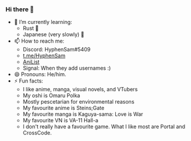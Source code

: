 ### Hi there 👋

<!--
**HyphenSam/HyphenSam** is a ✨ _special_ ✨ repository because its `README.md` (this file) appears on your GitHub profile.

Here are some ideas to get you started:

- 🔭 I’m currently working on ...
- 🌱 I’m currently learning ...
- 👯 I’m looking to collaborate on ...
- 🤔 I’m looking for help with ...
- 💬 Ask me about ...
- 📫 How to reach me: ...
- 😄 Pronouns: ...
- ⚡ Fun fact: ...
-->
- 🌱 I’m currently learning: 
  - Rust 🦀
  - Japanese (very slowly) 🍙
- 📫 How to reach me:
  - Discord: HyphenSam#5409
  - [t.me/HyphenSam](https://t.me/HyphenSam)
  - [AniList](anilist.co/user/HyphenSam/)
  - Signal: When they add usernames :)
- 😄 Pronouns: He/him.
- ⚡ Fun facts:
  - I like anime, manga, visual novels, and VTubers
  - My oshi is Omaru Polka
  - Mostly pescetarian for environmental reasons
  - My favourite anime is Steins;Gate
  - My favourite manga is Kaguya-sama: Love is War
  - My favourite VN is VA-11 Hall-a
  - I don't really have a favourite game. What I like most are Portal and CrossCode.
